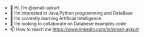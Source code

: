- 👋 Hi, I’m @ismail-aykurt
- 👀 I’m interested in Java,Python programming and DataBase 
- 🌱 I’m currently learning Artificial Intelligence
- 💞️ I’m looking to collaborate on Databese examples code
- 📫 How to reach me https://www.linkedin.com/in/ismail-aykurt

<!---
ismail-aykurt/ismail-aykurt is a ✨ special ✨ repository because its `README.md` (this file) appears on your GitHub profile.
You can click the Preview link to take a look at your changes.
--->
